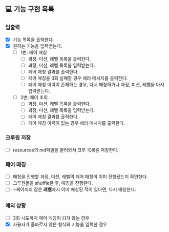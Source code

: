 ## 💻 기능 구현 목록

### 입출력
- [x] 기능 목록을 출력한다.
- [x] 원하는 기능을 입력받는다.
  - [ ] 1번: 페어 매칭
    - [ ] 과정, 미션, 레벨 목록을 출력한다.
    - [ ] 과정, 미션, 레벨 목록을 입력받는다.
    - [ ] 페어 매칭 결과를 출력한다.
    - [ ] 페어 매칭을 3회 실패할 경우 에러 메시지를 출력한다.
    - [ ] 페어 매칭 이력이 존재하는 경우, 다시 매칭하거나 과정, 미션, 레벨을 다시 입력받는다.
  - [ ] 2번: 페어 조회
    - [ ] 과정, 미션, 레벨 목록을 출력한다.
    - [ ] 과정, 미션, 레벨 목록을 입력받는다.
    - [ ] 페어 매칭 결과를 출력한다.
    - [ ] 페어 매칭 이력이 없는 경우 에러 메시지를 출력한다.

### 크루원 저장
- [ ] resources의 md파일을 불러와서 크루 목록을 저장한다.

### 페어 매칭
- [ ] 매칭을 진행할 과정, 미션, 레벨의 페어 매칭이 이미 진행됐는지 확인한다.
- [ ] 크루원들을 shuffle한 후, 매칭을 진행한다.
- [ ] ⭐️페어끼리 같은 **레벨**에서 이미 매칭된 적이 있다면, 다시 매칭한다.

### 예외 상황
- [ ] 3회 시도까지 페어 매칭이 되지 않는 경우
- [x] 사용자가 올바르지 않은 형식의 기능을 입력한 경우
